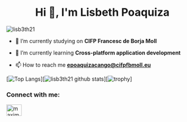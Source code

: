 <h1 align="center">Hi 👋, I'm Lisbeth Poaquiza</h1>

<p align="left"> <img src="https://komarev.com/ghpvc/?username=lisb3th21&label=Profile%20views&color=0e75b6&style=flat" alt="lisb3th21" /> </p>

- 🔭 I’m currently studying on **CIFP Francesc de Borja Moll**

- 🌱 I’m currently learning **Cross-platform application development**

- 📫 How to reach me **epoaquizacango@cifpfbmoll.eu**

[![Top Langs](https://github-readme-stats.vercel.app/api/top-langs/?username=lisb3th21&title_color=FFA759&icon_color=FFD580&bg_color=1F2430&text_color=FFCC66&layout=compact)][![lisb3th21 github stats](https://github-readme-stats.vercel.app/api?username=lisb3th21&hide=["prs","issues"]&show_icons=true&title_color=FFA759&icon_color=FFD580&bg_color=1F2430&text_color=FFCC66&layout=compact)][![trophy](https://github-profile-trophy.vercel.app/?username=lisb3th21&theme=onedark)]

<h3 align="left">Connect with me:</h3>
<p align="left">
<a href="https://twitter.com/lxslis" target="blank"><img align="center" src="https://raw.githubusercontent.com/rahuldkjain/github-profile-readme-generator/master/src/images/icons/Social/twitter.svg" alt="maximofernandez" height="30" width="40" /></a>





